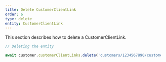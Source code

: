 ```yaml
---
title: Delete CustomerClientLink
order: 6
type: delete
entity: CustomerClientLink
---
```


This section describes how to delete a CustomerClientLink.

```javascript
// Deleting the entity

await customer.customerClientLinks.delete('customers/1234567890/customerClientLinks/123123123')
```
